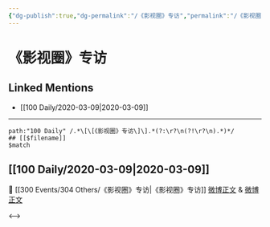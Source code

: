 ```yaml
---
{"dg-publish":true,"dg-permalink":"/《影视圈》专访","permalink":"/《影视圈》专访/","created":"2023-04-03T13:13:05.595+08:00","updated":"2023-04-10T16:50:04.470+08:00"}
---
```


# 《影视圈》专访

## Linked Mentions
- [[100 Daily/2020-03-09\|2020-03-09]]


---

```expander
path:"100 Daily" /.*\[\[《影视圈》专访\]\].*(?:\r?\n(?!\r?\n).*)*/
## [[$filename]]
$match
```
## [[100 Daily/2020-03-09\|2020-03-09]]
🎥 [[300 Events/304 Others/《影视圈》专访\|《影视圈》专访]]
[微博正文](https://m.weibo.cn/6466290670/4480658552896075) & [微博正文](https://m.weibo.cn/6466290670/4480686566445504)

<-->